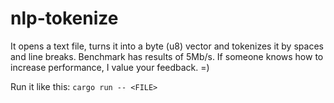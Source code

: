 # nlp-tokenize
It opens a text file, turns it into a byte (u8) vector and tokenizes it by spaces and line breaks.
Benchmark has results of 5Mb/s. If someone knows how to increase performance, I value your feedback. =)

Run it like this:
`cargo run -- <FILE>`
